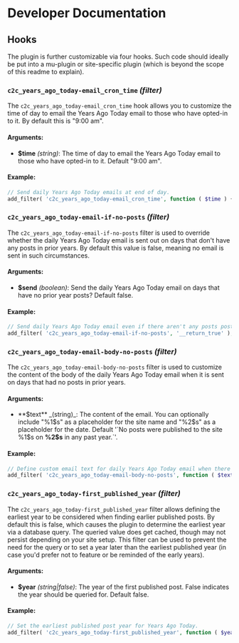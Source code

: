 # Developer Documentation

## Hooks

The plugin is further customizable via four hooks. Such code should ideally be put into a mu-plugin or site-specific plugin (which is beyond the scope of this readme to explain).


### `c2c_years_ago_today-email_cron_time` _(filter)_

The `c2c_years_ago_today-email_cron_time` hook allows you to customize the time of day to email the Years Ago Today email to those who have opted-in to it. By default this is "9:00 am".

#### Arguments:

* **$time** _(string)_: The time of day to email the Years Ago Today email to those who have opted-in to it. Default "9:00 am".

#### Example:

```php
// Send daily Years Ago Today emails at end of day.
add_filter( 'c2c_years_ago_today-email_cron_time', function ( $time ) { return "6:00 pm"; } );
```


### `c2c_years_ago_today-email-if-no-posts` _(filter)_

The `c2c_years_ago_today-email-if-no-posts` filter is used to override whether the daily Years Ago Today email is sent out on days that don't have any posts in prior years. By default this value is false, meaning no email is sent in such circumstances.

#### Arguments:

* **$send** _(boolean)_: Send the daily Years Ago Today email on days that have no prior year posts? Default false.

#### Example:

```php
// Send daily Years Ago Today email even if there aren't any posts posted in prior years.
add_filter( 'c2c_years_ago_today-email-if-no-posts', '__return_true' );
```


### `c2c_years_ago_today-email-body-no-posts` _(filter)_

The `c2c_years_ago_today-email-body-no-posts` filter is used to customize the content of the body of the daily Years Ago Today email when it is sent on days that had no posts in prior years. 

#### Arguments:

* **$text** _(string)_: The content of the email. You can optionally include "%1$s" as a placeholder for the site name and "%2$s" as a placeholder for the date. Default '`No posts were published to the site %1$s on <strong>%2$s</strong> in any past year.`'.

#### Example:

```php
// Define custom email text for daily Years Ago Today email when there are no posts to list.
add_filter( 'c2c_years_ago_today-email-body-no-posts', function ( $text ) { return "Sorry, no posts were made on this day in any prior year."; } );
```


### `c2c_years_ago_today-first_published_year` _(filter)_

The `c2c_years_ago_today-first_published_year` filter allows defining the earliest year to be considered when finding earlier published posts. By default this is false, which causes the plugin to determine the earliest year via a database query. The queried value does get cached, though may not persist depending on your site setup. This filter can be used to prevent the need for the query or to set a year later than the earliest published year (in case you'd prefer not to feature or be reminded of the early years).

#### Arguments:

* **$year** _(string|false)_: The year of the first published post. False indicates the year should be queried for. Default false.

#### Example:

```php
// Set the earliest published post year for Years Ago Today.
add_filter( 'c2c_years_ago_today-first_published_year', function ( $year ) { return '2009'; } );
```
